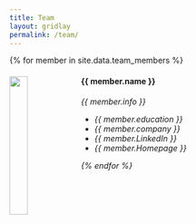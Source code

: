```yaml
---
title: Team
layout: gridlay
permalink: /team/
---
```


{% for member in site.data.team_members %}
<div class="col-sm-6 clearfix">
  <img src="/images/teampic/touxiang copy.jpg" class="img-responsive" width="25%" style="float: left" />
  <h4>{{ member.name }}</h4>
  <i>{{ member.info }} <!--<br>email: <{{ member.email }}></i> -->
  <ul style="overflow: hidden">
    
  <li> {{ member.education }} </li>
  <li> {{ member.company }} </li>
  <li> {{ member.LinkedIn }} </li>
  <li> {{ member.Homepage }} </li>
  </ul>
</div>
{% endfor %}
